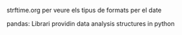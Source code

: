 strftime.org per veure els tipus de formats per el date

pandas: Librari providin data analysis structures in python
